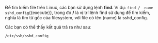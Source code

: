 Để tìm kiếm file trên Linux, các bạn sử dụng lệnh **find**. Ví dụ: `find / -name sshd_config`{{execute}}, trong đó **/** là vị trí lệnh find sử dụng để tìm kiếm, nghĩa là tìm từ gốc của filesystem, với file có tên (name) là sshd_config.


Các bạn có thể thấy kết quả trả ra như sau:

`/etc/ssh/sshd_config`


